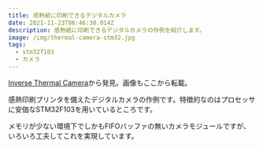 ```yaml
---
title: 感熱紙に印刷できるデジタルカメラ
date: 2021-11-23T06:46:30.014Z
description: 感熱紙に印刷できるデジタルカメラの作例を紹介します。
image: /img/thermal-camera-stm32.jpg
tags:
  - stm32f103
  - カメラ
---
```

[Inverse Thermal Camera](https://hackaday.io/project/171329-inverse-thermal-camera)から発見。画像もここから転載。

感熱印刷プリンタを備えたデジタルカメラの作例です。特徴的なのはプロセッサに安価なSTM32F103を用いているところです。

メモリが少ない環境下でしかもFIFOバッファの無いカメラモジュールですが、いろいろ工夫してこれを実現しています。
